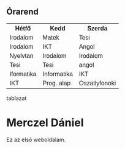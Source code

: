 <!DOCTYPE html>
<html>
<head>
<style>
table {
  font-family: arial, sans-serif;
  border-collapse: collapse;
  width: 100%;
}

td, th {
  border: 1px solid #dddddd;
  text-align: left;
  padding: 8px;
}

tr:nth-child(even) {
  background-color: #dddddd;
}
</style>
</head>
<body>

<h2>Órarend</h2>

<table>
  <tr>
    <th>Hétfő</th>
    <th>Kedd</th>
    <th>Szerda</th>

  </tr>
  <tr>
    <td>Irodalom</td>
    <td>Matek</td>
    <td>Tesi</td>

  </tr>
  <tr>
    <td>Irodalom</td>
    <td>IKT</td>
    <td>Angol</td>

  </tr>
  <tr>
    <td>Nyelvtan</td>
    <td>Irodalom</td>
    <td>Irodalom</td>
  </tr>
  <tr>
    <td>Tesi</td>
    <td>Tesi</td>
    <td>angol</td>
  </tr>
  <tr>
    <td>Iformatika</td>
    <td>Informatika</td>
    <td>IKT</td>
  </tr>
  <tr>
    <td>IKT</td>
    <td>Prog. alap</td>
    <td>Oszatlyfonoki</td>
  </tr>
</table>

</body>
</html>
tablazat 

<!DOCTYPE html>
<html>
<head>
<title>Page Title</title>
</head>
<body>

<h1>Merczel Dániel</h1>
<p>Ez az első weboldalam.</p>

</body>
</html>

